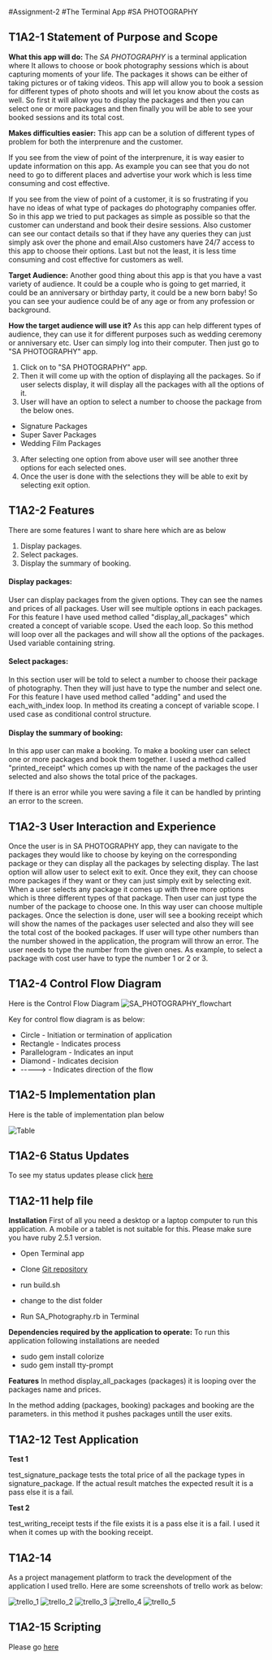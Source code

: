 #Assignment-2
#The Terminal App
#SA PHOTOGRAPHY
## T1A2-1 Statement of Purpose and Scope
**What this app will do:**
The *SA PHOTOGRAPHY* is a terminal application where It allows  to choose or book photography sessions which is about capturing moments of your life. The packages it shows can be either of taking pictures or of taking videos. This app will allow you to book a session for different types of photo shoots and will let you know about the costs as well. So first it will allow you to display the packages and then you can select one or more packages and then finally you will be able to see your booked sessions and its total cost.

**Makes difficulties easier:**
This app can be a solution of different types of problem for both the interprenure and the customer. 

If you see from the view of point of the interprenure, it is way easier to update information on this app. As example you can see that you do not need to go to different places and advertise your work which is less time consuming and cost effective.

If you see from the view of point of a customer, it is so frustrating if you have no ideas of what type of packages do photography companies offer. So in this app we tried to put packages as simple as possible so that the customer can understand and book their desire sessions. Also customer can see our contact details so that if they have any queries they can just simply ask over the phone and email.Also customers have 24/7 access to this app to choose their options. Last but not the least, it is less time consuming and cost effective for customers as well.

**Target Audience:**
Another good thing about this app is that you have a vast variety of audience. It could be a couple who is going to get married, it could be an anniversary or birthday party, it could be a new born baby! So you can see your audience could be of any age or from any profession or background. 

**How the target audience will use it?**
As this app can help different types of audience, they can use it for different purposes such as wedding ceremony or anniversary etc. 
User can simply log into their computer. Then just go to "SA PHOTOGRAPHY" app.
1. Click on to "SA PHOTOGRAPHY" app.
2. Then it will come up with the option of displaying all the packages. So if user selects display, it will display all the packages with all the options of it. 
3. User will have an option to select a number to choose the package from the below ones.
* Signature Packages
* Super Saver Packages
* Wedding Film Packages
3. After selecting one option from above user will see another three options for each selected ones. 
4. Once the user is done with the selections they will be able to exit by selecting exit option. 


## T1A2-2 Features
There are some features I want to share here which are as below  
1. Display packages. 
2. Select packages.
3. Display the summary of booking.

#### Display packages: 
User can display packages from the given options. They can see the names and prices of all packages. User will see multiple options in each packages. 
For this feature I have used method called "display_all_packages" which created a concept of variable scope. Used the each loop. So this method will loop over all the packages and will show all the options of the packages. Used variable containing string.

#### Select packages:
In this section user will be told to select a number to choose their package of photography. Then they will just have to type the number and select one.
For this feature I have used method called "adding" and used the each_with_index loop. In method its creating a concept of variable scope. I used case as conditional control structure. 

#### Display the summary of booking:
In this app user can make a booking. To make a booking user can select one or more packages and book them together. I used a method called "printed_receipt" which comes up with the name of the packages the user selected and also shows the total price of the packages. 

If there is an error while you were saving a file it can be handled by printing an error to the screen.

## T1A2-3 User Interaction and Experience
Once the user is in SA PHOTOGRAPHY app, they can navigate to the packages they would like to choose by keying on the corresponding package or they can display all the packages by selecting display. The last option will allow user to select exit to exit. Once they exit, they can choose more packages if they want or they can just simply exit by selecting exit. When a user selects any package it comes up with three more options which is three different types of that package. Then user can just type the number of the package to choose one. In this way user can choose multiple packages. Once the selection is done, user will see a booking receipt which will show the names of the packages user selected and also they will see the total cost of the booked packages.
If user will type other numbers than the number showed in the application, the program will throw an error. The user needs to type the number from the given ones. As example, to select a package with cost user have to type the number 1 or 2 or 3.

## T1A2-4 Control Flow Diagram
Here is the Control Flow Diagram
 ![SA_PHOTOGRAPHY_flowchart](docs/SA_PHOTOGRAPHY.flowchart.png) 



Key for control flow diagram is as below:
* Circle - Initiation or termination of application
* Rectangle - Indicates process
* Parallelogram - Indicates an input 
* Diamond - Indicates decision
* -----> - Indicates direction of the flow

## T1A2-5 Implementation plan

Here is the table of implementation plan below

![Table](docs/table.png)


## T1A2-6 Status Updates
To see my status updates please click [here](development-log.md)


## T1A2-11 help file

**Installation**
First of all you need a desktop or a laptop computer to run this application. A mobile or a tablet is not suitable for this. Please make sure you have ruby 2.5.1 version.


* Open Terminal app

* Clone [Git repository](https://github.com/SumayaAlam19/Assignment1)
* run build.sh 
* change to the dist folder
* Run SA_Photography.rb in Terminal

**Dependencies required by the application to operate:**
To run  this application following installations are needed
* sudo gem install colorize
* sudo gem install tty-prompt

**Features** 
In method display_all_packages (packages)
it is looping over the packages name and prices.
    
In the method adding (packages, booking)
packages and booking are the parameters.
in this method it pushes packages untill the user exits.


## T1A2-12 Test Application

**Test 1**

test_signature_package tests the total price of all the package types in signature_package. If the actual result matches the expected result it is a pass else it is a fail.

**Test 2**

test_writing_receipt tests if the file exists it is a pass else it is a fail. I used it when it comes up with the booking receipt.
 

## T1A2-14 
As a project management platform to track the development of the application I used trello. Here are some screenshots of trello work as below:

![trello_1](docs/trello1.png)
![trello_2](docs/trello2.png)
![trello_3](docs/trello3.png)
![trello_4](docs/trello4.png)
![trello_5](docs/trello5.png)

## T1A2-15 Scripting
Please go [here](build.sh)




























